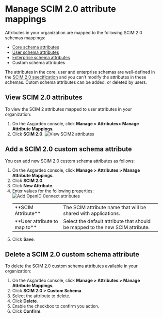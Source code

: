 # Manage SCIM 2.0 attribute mappings

Attributes in your organization are mapped to the following SCIM 2.0 schemas mappings:
- [Core schema attributes](https://datatracker.ietf.org/doc/html/rfc7643#section-3.1)
- [User schema attributes](https://datatracker.ietf.org/doc/html/rfc7643#section-4.1)
- [Enterprise schema attributes](https://datatracker.ietf.org/doc/html/rfc7643#section-4.3)
- Custom schema attributes

The attributes in the core, user and enterprise schemas are well-defined in the [SCIM 2.0 specification](https://datatracker.ietf.org/doc/html/rfc7643) and you can't modify the attributes in these schemas. Cutom schema attributes can be added, or deleted by users. 

## View SCIM 2.0 attributes
To view the SCIM 2 attributes mapped to user attributes in your organization:
1. On the Asgardeo console, click **Manage > Attributes> Manage Attribute Mappings**.
2. Click **SCIM 2.0**.
   <img :src="$withBase('/assets/img/guides/organization/attributes/attribute-mappings/view-scim2-attributes.png')" alt="View SCIM2 attributes">

## Add a SCIM 2.0 custom schema attribute
You can add new SCIM 2.0 custom schema attributes as follows:

1. On the Asgardeo console, click **Manage > Attributes > Manage Attribute Mappings**.
2. Click **SCIM 2.0**.
3. Click **New Attribute**.
4. Enter values for the following properties: 
   <img :src="$withBase('/assets/img/guides/organization/attributes/attribute-mappings/add-scim2-attribute-mapping.png')" alt="Add OpenID Connect attributes">
   <table>
         <tbody>
           <tr>
               <td>**SCIM Attribute**</td>
               <td>The SCIM attribute name that will be shared with applications.</td>
            </tr>
            <tr>
               <td>**User attribute to map to**</td>
               <td>Select the default attribute that should be mapped to the new SCIM attribute.</td>
            </tr>
         </tbody>
      </table>
5. Click **Save**.     

## Delete a SCIM 2.0 custom schema attribute
To delete the SCIM 2.0 custom schema attributes available in your organization:
1. On the Asgardeo console, click **Manage > Attributes > Manage Attribute Mappings**.
2. Click **SCIM 2.0 > Custom Schema**.
3. Select the attribute to delete.
4. Click **Delete**.
5. Enable the checkbox to confirm you action.
6. Click **Confirm**.